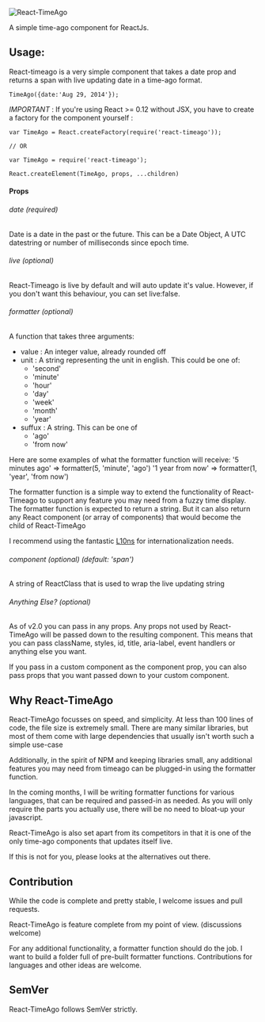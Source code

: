 ![React-TimeAgo](http://naman.s3.amazonaws.com/react-timeago.png)

A simple time-ago component for ReactJs.

## Usage: 

React-timeago is a very simple component that takes a date prop and returns a span with live updating date in a time-ago format.

```
TimeAgo({date:'Aug 29, 2014'});

```

*IMPORTANT* : If you're using React >= 0.12 without JSX, you have to create a factory for the component yourself :

```
var TimeAgo = React.createFactory(require('react-timeago'));

// OR

var TimeAgo = require('react-timeago');

React.createElement(TimeAgo, props, ...children)

```

#### Props

###### date (required)
Date is a date in the past or the future. This can be a Date Object, A UTC datestring or number of milliseconds since epoch time.

###### live (optional)
React-Timeago is live by default and will auto update it's value. However, if you don't want this behaviour, you can set live:false.

###### formatter (optional)
A function that takes three arguments:
  - value : An integer value, already rounded off
  - unit : A string representing the unit in english. This could be one of:
    - 'second'
    - 'minute'
    - 'hour'
    - 'day'
    - 'week'
    - 'month'
    - 'year'
  - suffux : A string. This can be one of 
    - 'ago'
    - 'from now'

Here are some examples of what the formatter function will receive:
'5 minutes ago' => formatter(5, 'minute', 'ago')
'1 year from now' => formatter(1, 'year', 'from now')

The formatter function is a simple way to extend the functionality of React-Timeago to support any feature you may need from a fuzzy time display. The formatter function is expected to return a string. But it can also return any React component (or array of components) that would become the child of React-TimeAgo

I recommend using the fantastic [L10ns](http://l10ns.org) for internationalization needs.

###### component (optional) (default: 'span')
A string of ReactClass that is used to wrap the live updating string

###### Anything Else? (optional)
As of v2.0 you can pass in any props. Any props not used by React-TimeAgo will be passed down to the resulting component.
This means that you can pass className, styles, id, title, aria-label, event handlers or anything else you want.

If you pass in a custom component as the component prop, you can also pass props that you want passed down to your custom component.

## Why React-TimeAgo

React-TimeAgo focusses on speed, and simplicity. At less than 100 lines of code, the file size is extremely small. There are many similar libraries, but most of them come with large dependencies that usually isn't worth such a simple use-case

Additionally, in the spirit of NPM and keeping libraries small, any additional features you may need from timeago can be plugged-in using the formatter function.

In the coming months, I will be writing formatter functions for various languages, that can be required and passed-in as needed.
As you will only require the parts you actually use, there will be no need to bloat-up your javascript.

React-TimeAgo is also set apart from its competitors in that it is one of the only time-ago components that updates itself live.

If this is not for you, please looks at the alternatives out there.

## Contribution

While the code is complete and pretty stable, I welcome issues and pull requests.

React-TimeAgo is feature complete from my point of view. (discussions welcome)

For any additional functionality, a formatter function should do the job. I want to build a folder full of pre-built formatter functions. Contributions for languages and other ideas are welcome.

## SemVer

React-TimeAgo follows SemVer strictly.
